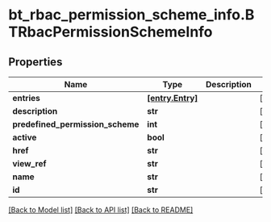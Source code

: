 # bt_rbac_permission_scheme_info.BTRbacPermissionSchemeInfo

## Properties
Name | Type | Description | Notes
------------ | ------------- | ------------- | -------------
**entries** | [**[entry.Entry]**](Entry.md) |  | [optional] 
**description** | **str** |  | [optional] 
**predefined_permission_scheme** | **int** |  | [optional] 
**active** | **bool** |  | [optional] 
**href** | **str** |  | [optional] 
**view_ref** | **str** |  | [optional] 
**name** | **str** |  | [optional] 
**id** | **str** |  | [optional] 

[[Back to Model list]](../README.md#documentation-for-models) [[Back to API list]](../README.md#documentation-for-api-endpoints) [[Back to README]](../README.md)


